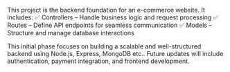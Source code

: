 This project is the backend foundation for an e-commerce website. It includes:
✅ Controllers – Handle business logic and request processing
✅ Routes – Define API endpoints for seamless communication
✅ Models – Structure and manage database interactions

This initial phase focuses on building a scalable and well-structured backend using Node.js, Express, MongoDB etc.. Future updates will include authentication, payment integration, and frontend development.
